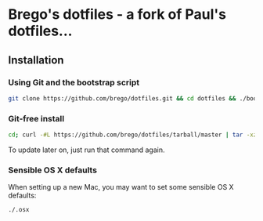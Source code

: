 # Brego's dotfiles - a fork of Paul's dotfiles...

## Installation

### Using Git and the bootstrap script

```bash
git clone https://github.com/brego/dotfiles.git && cd dotfiles && ./bootstrap.sh
```

### Git-free install

```bash
cd; curl -#L https://github.com/brego/dotfiles/tarball/master | tar -xzv --strip-components 1 --exclude={README.md,bootstrap.sh}
```

To update later on, just run that command again.

### Sensible OS X defaults

When setting up a new Mac, you may want to set some sensible OS X defaults:

```bash
./.osx
```